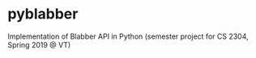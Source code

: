# pyblabber
Implementation of Blabber API in Python (semester project for CS 2304, Spring 2019 @ VT)
